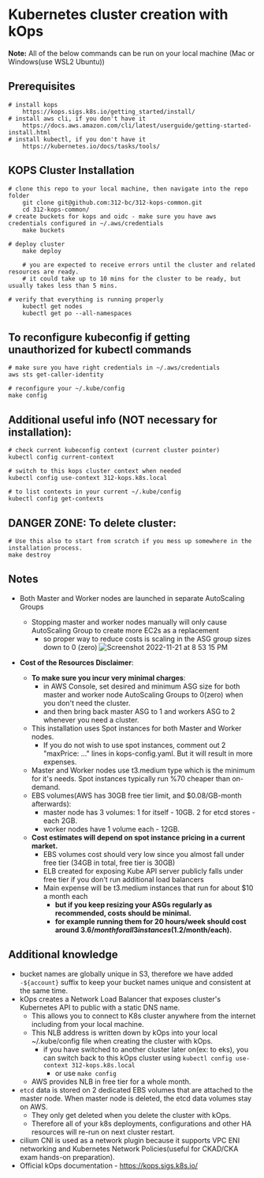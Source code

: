 # Kubernetes cluster creation with kOps
**Note:** All of the below commands can be run on your local machine (Mac or Windows(use WSL2 Ubuntu))

## Prerequisites
    # install kops
        https://kops.sigs.k8s.io/getting_started/install/
    # install aws cli, if you don't have it
        https://docs.aws.amazon.com/cli/latest/userguide/getting-started-install.html
    # install kubectl, if you don't have it
        https://kubernetes.io/docs/tasks/tools/

## KOPS Cluster Installation
    # clone this repo to your local machine, then navigate into the repo folder
        git clone git@github.com:312-bc/312-kops-common.git
        cd 312-kops-common/
    # create buckets for kops and oidc - make sure you have aws credentials configured in ~/.aws/credentials
        make buckets

    # deploy cluster
        make deploy

        # you are expected to receive errors until the cluster and related resources are ready.
        # it could take up to 10 mins for the cluster to be ready, but usually takes less than 5 mins.

    # verify that everything is running properly
        kubectl get nodes
        kubectl get po --all-namespaces

## To reconfigure kubeconfig if getting unauthorized for kubectl commands
    # make sure you have right credentials in ~/.aws/credentials
    aws sts get-caller-identity

    # reconfigure your ~/.kube/config
    make config

## Additional useful info (NOT necessary for installation):

    # check current kubeconfig context (current cluster pointer)
    kubectl config current-context

    # switch to this kops cluster context when needed
    kubectl config use-context 312-kops.k8s.local

    # to list contexts in your current ~/.kube/config
    kubectl config get-contexts

## DANGER ZONE: To delete cluster:
    # Use this also to start from scratch if you mess up somewhere in the installation process.
    make destroy

## Notes
- Both Master and Worker nodes are launched in separate AutoScaling Groups
    - Stopping master and worker nodes manually will only cause AutoScaling Group to create more EC2s as a replacement
        - so proper way to reduce costs is scaling in the ASG group sizes down to 0 (zero)
    ![Screenshot 2022-11-21 at 8 53 15 PM](https://user-images.githubusercontent.com/43100287/203209740-69566769-1573-49bb-a7d5-d5e314a689fe.png)

- **Cost of the Resources Disclaimer**:
    - **To make sure you incur very minimal charges**:
        - in AWS Console, set desired and minimum ASG size for both master and worker node AutoScaling Groups to 0(zero) when you don't need the cluster.
        - and then bring back master ASG to 1 and workers ASG to 2 whenever you need a cluster.
    - This installation uses Spot instances for both Master and Worker nodes.
        - If you do not wish to use spot instances, comment out 2 "maxPrice: ..." lines in kops-config.yaml. But it will result in more expenses.
    - Master and Worker nodes use t3.medium type which is the minimum for it's needs. Spot instances typically run %70 cheaper than on-demand.
    - EBS volumes(AWS has 30GB free tier limit, and $0.08/GB-month afterwards):
        - master node has 3 volumes: 1 for itself - 10GB. 2 for etcd stores - each 2GB.
        - worker nodes have 1 volume each - 12GB.
    - **Cost estimates will depend on spot instance pricing in a current market.**
        - EBS volumes cost should very low since you almost fall under free tier (34GB in total, free tier is 30GB)
        - ELB created for exposing Kube API server publicly falls under free tier if you don't run additional load balancers
        - Main expense will be t3.medium instances that run for about $10 a month each
            - **but if you keep resizing your ASGs regularly as recommended, costs should be minimal.**
            - **for example running them for 20 hours/week should cost around $3.6/month for all 3 instances ($1.2/month/each).**

## Additional knowledge
- bucket names are globally unique in S3, therefore we have added `-${account}` suffix to keep your bucket names unique and consistent at the same time.
- kOps creates a Network Load Balancer that exposes cluster's Kubernetes API to public with a static DNS name.
    - This allows you to connect to K8s cluster anywhere from the internet including from your local machine.
    - This NLB address is written down by kOps into your local ~/.kube/config file when creating the cluster with kOps.
        - if you have switched to another cluster later on(ex: to eks), you can switch back to this kOps cluster using `kubectl config use-context 312-kops.k8s.local`
            - or use `make config`
    - AWS provides NLB in free tier for a whole month.
- `etcd` data is stored on 2 dedicated EBS volumes that are attached to the master node. When master node is deleted, the etcd data volumes stay on AWS.
    - They only get deleted when you delete the cluster with kOps.
    - Therefore all of your k8s deployments, configurations and other HA resources will re-run on next cluster restart.
- cilium CNI is used as a network plugin because it supports VPC ENI networking and Kubernetes Network Policies(useful for CKAD/CKA exam hands-on preparation).
- Official kOps documentation - https://kops.sigs.k8s.io/
